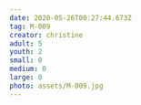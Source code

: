 ```yaml
---
date: 2020-05-26T00:27:44.673Z
tag: M-009
creator: christine
adult: 5
youth: 2
small: 0
medium: 0
large: 0
photo: assets/M-009.jpg
---
```

